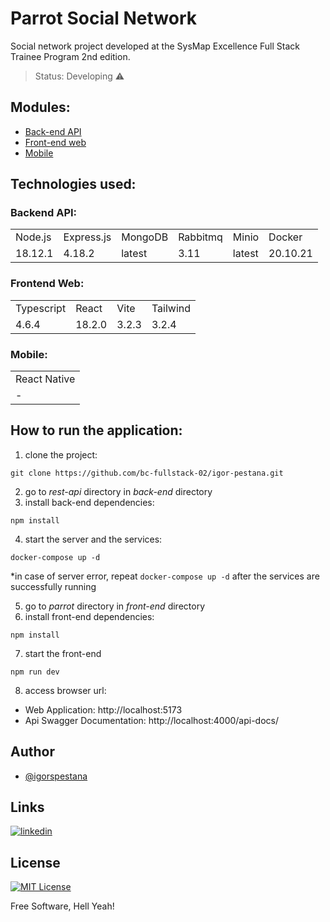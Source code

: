 # Parrot Social Network
Social network project developed at the SysMap Excellence Full Stack Trainee Program 2nd edition.

> Status: Developing ⚠️ 

## Modules:

+ [Back-end API](https://github.com/bc-fullstack-02/igor-pestana/tree/main/back-end/rest-api)
+ [Front-end web](https://github.com/bc-fullstack-02/igor-pestana/tree/main/front-end/parrot)
+ [Mobile](https://github.com/bc-fullstack-02/igor-pestana/tree/main/mobile)

## Technologies used:
### Backend API:

<table>
  <tr>
    <td>Node.js</td>
    <td>Express.js</td>
    <td>MongoDB</td>
    <td>Rabbitmq</td>
    <td>Minio</td>
    <td>Docker</td>
  </tr>
  <tr>
    <td>18.12.1</td>
    <td>4.18.2</td>
    <td>latest</td>
    <td>3.11</td>
    <td>latest</td>
    <td>20.10.21</td>
  </tr>
</table>

### Frontend Web:

<table>
  <tr>
    <td>Typescript</td>
    <td>React</td>
    <td>Vite</td>
    <td>Tailwind</td>
  </tr>
  <tr>
    <td>4.6.4</td>
    <td>18.2.0</td>
    <td>3.2.3</td>
    <td>3.2.4</td>
  </tr>
</table>

### Mobile:

<table>
  <tr>
    <td>React Native</td>
  </tr>
  <tr>
    <td> - </td>
  </tr>
</table>

## How to run the application:

1) clone the project: 
```
git clone https://github.com/bc-fullstack-02/igor-pestana.git
```
2) go to *rest-api* directory in *back-end* directory
3) install back-end dependencies:
```
npm install
```
4) start the server and the services:
```
docker-compose up -d
```
*in case of server error, repeat `docker-compose up -d` after the services are successfully running

5) go to *parrot* directory in *front-end* directory
6) install front-end dependencies:
```
npm install
```
7) start the front-end
```
npm run dev
```
8) access browser url: 
- Web Application: http://localhost:5173
- Api Swagger Documentation: http://localhost:4000/api-docs/

## Author

- [@igorspestana](https://github.com/igorspestana)


## Links
[![linkedin](https://img.shields.io/badge/linkedin-0A66C2?style=for-the-badge&logo=linkedin&logoColor=white)](https://www.linkedin.com/in/igorspestana/)


## License

[![MIT License](https://img.shields.io/badge/License-MIT-green.svg)](https://choosealicense.com/licenses/mit/)

Free Software, Hell Yeah!